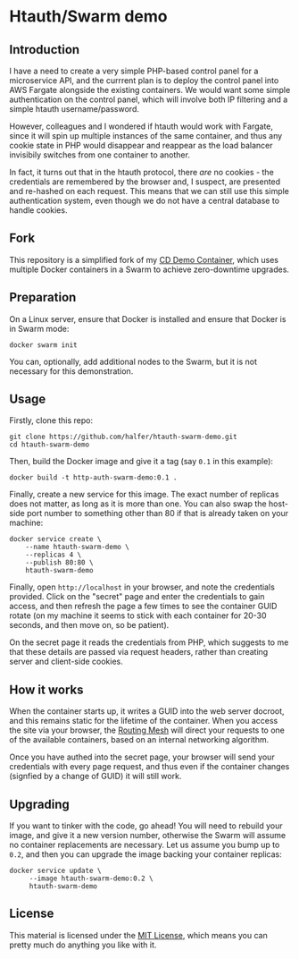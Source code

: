 Htauth/Swarm demo
===

Introduction
---

I have a need to create a very simple PHP-based control panel for a microservice API, and
the currrent plan is to deploy the control panel into AWS Fargate alongside the existing
containers. We would want some simple authentication on the control panel, which will
involve both IP filtering and a simple htauth username/password.

However, colleagues and I wondered if htauth would work with Fargate, since it will spin up
multiple instances of the same container, and thus any cookie state in PHP would disappear
and reappear as the load balancer invisibily switches from one container to another.

In fact, it turns out that in the htauth protocol, there _are_ no cookies - the credentials
are remembered by the browser and, I suspect, are presented and re-hashed on each request.
This means that we can still use this simple authentication system, even though we do not
have a central database to handle cookies.

Fork
---

This repository is a simplified fork of my [CD Demo Container](https://github.com/halfer/cd-demo-container),
which uses multiple Docker containers in a Swarm to achieve zero-downtime upgrades.

Preparation
---

On a Linux server, ensure that Docker is installed and ensure that Docker is in Swarm mode:

    docker swarm init

You can, optionally, add additional nodes to the Swarm, but it is not necessary for this
demonstration.

Usage
---

Firstly, clone this repo:

    git clone https://github.com/halfer/htauth-swarm-demo.git
    cd htauth-swarm-demo

Then, build the Docker image and give it a tag (say `0.1` in this example):

    docker build -t http-auth-swarm-demo:0.1 .

Finally, create a new service for this image. The exact number of replicas does not
matter, as long as it is more than one. You can also swap the host-side port number
to something other than 80 if that is already taken on your machine:

    docker service create \
        --name htauth-swarm-demo \
        --replicas 4 \
        --publish 80:80 \
        htauth-swarm-demo

Finally, open `http://localhost` in your browser, and note the credentials provided.
Click on the "secret" page and enter the credentials to gain access, and then refresh
the page a few times to see the container GUID rotate (on my machine it seems to stick
with each container for 20-30 seconds, and then move on, so be patient).

On the secret page it reads the credentials from PHP, which suggests to me that
these details are passed via request headers, rather than creating server and client-side
cookies.

How it works
---

When the container starts up, it writes a GUID into the web server docroot, and this
remains static for the lifetime of the container. When you access the site via your
browser, the [Routing Mesh](https://docs.docker.com/engine/swarm/ingress/#using-the-routing-mesh)
will direct your requests to one of the available containers, based on an internal
networking algorithm.

Once you have authed into the secret page, your browser will send your credentials
with every page request, and thus even if the container changes (signfied by a change
of GUID) it will still work.

Upgrading
---

If you want to tinker with the code, go ahead! You will need to rebuild your image,
and give it a new version number, otherwise the Swarm will assume no container
replacements are necessary. Let us assume you bump up to `0.2`, and then you can upgrade
the image backing your container replicas:

    docker service update \
         --image htauth-swarm-demo:0.2 \
         htauth-swarm-demo

License
---

This material is licensed under the [MIT License](https://opensource.org/licenses/MIT),
which means you can pretty much do anything you like with it.
